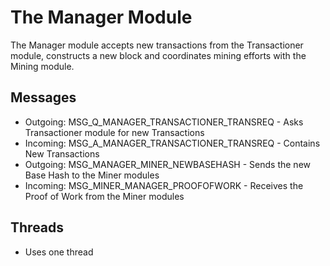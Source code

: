# The Manager Module

The Manager module accepts new transactions from the Transactioner module, constructs a new block and coordinates mining efforts with the Mining module.

## Messages
- Outgoing: MSG_Q_MANAGER_TRANSACTIONER_TRANSREQ - Asks Transactioner module for new Transactions
- Incoming: MSG_A_MANAGER_TRANSACTIONER_TRANSREQ -  Contains New Transactions
- Outgoing: MSG_MANAGER_MINER_NEWBASEHASH - Sends the new Base Hash to the Miner modules
- Incoming: MSG_MINER_MANAGER_PROOFOFWORK - Receives the Proof of Work from the Miner modules

## Threads
- Uses one thread